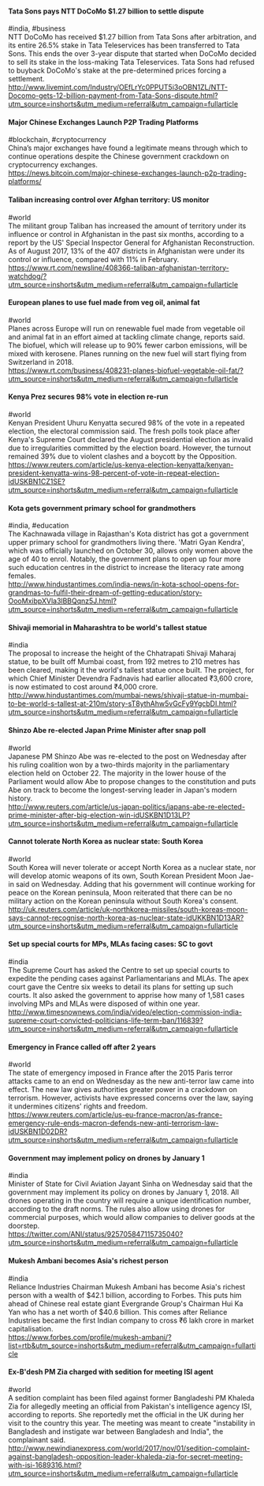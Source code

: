 
#### Tata Sons pays NTT DoCoMo $1.27 billion to settle dispute
#india, #business  
NTT DoCoMo has received $1.27 billion from Tata Sons after arbitration, and its entire 26.5% stake in Tata Teleservices has been transferred to Tata Sons. This ends the over 3-year dispute that started when DoCoMo decided to sell its stake in the loss-making Tata Teleservices. Tata Sons had refused to buyback DoCoMo's stake at the pre-determined prices forcing a settlement.  
http://www.livemint.com/Industry/OEfLrYc0PPUT5i3oOBN1ZL/NTT-Docomo-gets-12-billion-payment-from-Tata-Sons-dispute.html?utm_source=inshorts&utm_medium=referral&utm_campaign=fullarticle

#### Major Chinese Exchanges Launch P2P Trading Platforms
#blockchain, #cryptocurrency  
China’s major exchanges have found a legitimate means through which to continue operations despite the Chinese government crackdown on cryptocurrency exchanges.  
https://news.bitcoin.com/major-chinese-exchanges-launch-p2p-trading-platforms/

#### Taliban increasing control over Afghan territory: US monitor
#world  
The militant group Taliban has increased the amount of territory under its influence or control in Afghanistan in the past six months, according to a report by the US' Special Inspector General for Afghanistan Reconstruction. As of August 2017, 13% of the 407 districts in Afghanistan were under its control or influence, compared with 11% in February.  
https://www.rt.com/newsline/408366-taliban-afghanistan-territory-watchdog/?utm_source=inshorts&utm_medium=referral&utm_campaign=fullarticle

#### European planes to use fuel made from veg oil, animal fat
#world  
Planes across Europe will run on renewable fuel made from vegetable oil and animal fat in an effort aimed at tackling climate change, reports said. The biofuel, which will release up to 90% fewer carbon emissions, will be mixed with kerosene. Planes running on the new fuel will start flying from Switzerland in 2018.  
https://www.rt.com/business/408231-planes-biofuel-vegetable-oil-fat/?utm_source=inshorts&utm_medium=referral&utm_campaign=fullarticle

#### Kenya Prez secures 98% vote in election re-run
#world  
Kenyan President Uhuru Kenyatta secured 98% of the vote in a repeated election, the electoral commission said. The fresh polls took place after Kenya's Supreme Court declared the August presidential election as invalid due to irregularities committed by the election board. However, the turnout remained 39% due to violent clashes and a boycott by the Opposition.  
https://www.reuters.com/article/us-kenya-election-kenyatta/kenyan-president-kenyatta-wins-98-percent-of-vote-in-repeat-election-idUSKBN1CZ1SE?utm_source=inshorts&utm_medium=referral&utm_campaign=fullarticle

#### Kota gets government primary school for grandmothers
#india, #education  
The Kachnawada village in Rajasthan's Kota district has got a government upper primary school for grandmothers living there. 'Matri Gyan Kendra', which was officially launched on October 30, allows only women above the age of 40 to enrol. Notably, the government plans to open up four more such education centres in the district to increase the literacy rate among females.  
http://www.hindustantimes.com/india-news/in-kota-school-opens-for-grandmas-to-fulfil-their-dream-of-getting-education/story-OooMxibpXVla3lBBQqnz5J.html?utm_source=inshorts&utm_medium=referral&utm_campaign=fullarticle

#### Shivaji memorial in Maharashtra to be world's tallest statue
#india  
The proposal to increase the height of the Chhatrapati Shivaji Maharaj statue, to be built off Mumbai coast, from 192 metres to 210 metres has been cleared, making it the world's tallest statue once built. The project, for which Chief Minister Devendra Fadnavis had earlier allocated ₹3,600 crore, is now estimated to cost around ₹4,000 crore.  
http://www.hindustantimes.com/mumbai-news/shivaji-statue-in-mumbai-to-be-world-s-tallest-at-210m/story-sT8ythAhw5vGcFy9YgcbDI.html?utm_source=inshorts&utm_medium=referral&utm_campaign=fullarticle

#### Shinzo Abe re-elected Japan Prime Minister after snap poll
#world  
Japanese PM Shinzo Abe was re-elected to the post on Wednesday after his ruling coalition won by a two-thirds majority in the parliamentary election held on October 22. The majority in the lower house of the Parliament would allow Abe to propose changes to the constitution and puts Abe on track to become the longest-serving leader in Japan's modern history.  
http://www.reuters.com/article/us-japan-politics/japans-abe-re-elected-prime-minister-after-big-election-win-idUSKBN1D13LP?utm_source=inshorts&utm_medium=referral&utm_campaign=fullarticle

#### Cannot tolerate North Korea as nuclear state: South Korea
#world  
South Korea will never tolerate or accept North Korea as a nuclear state, nor will develop atomic weapons of its own, South Korean President Moon Jae-in said on Wednesday. Adding that his government will continue working for peace on the Korean peninsula, Moon reiterated that there can be no military action on the Korean peninsula without South Korea's consent.  
http://uk.reuters.com/article/uk-northkorea-missiles/south-koreas-moon-says-cannot-recognise-north-korea-as-nuclear-state-idUKKBN1D13AR?utm_source=inshorts&utm_medium=referral&utm_campaign=fullarticle

#### Set up special courts for MPs, MLAs facing cases: SC to govt
#india  
The Supreme Court has asked the Centre to set up special courts to expedite the pending cases against Parliamentarians and MLAs. The apex court gave the Centre six weeks to detail its plans for setting up such courts. It also asked the government to apprise how many of 1,581 cases involving MPs and MLAs were disposed of within one year.  
http://www.timesnownews.com/india/video/election-commission-india-supreme-court-convicted-politicians-life-term-ban/116839?utm_source=inshorts&utm_medium=referral&utm_campaign=fullarticle

#### Emergency in France called off after 2 years
#world  
The state of emergency imposed in France after the 2015 Paris terror attacks came to an end on Wednesday as the new anti-terror law came into effect. The new law gives authorities greater power in a crackdown on terrorism. However, activists have expressed concerns over the law, saying it undermines citizens' rights and freedom.  
https://www.reuters.com/article/us-eu-france-macron/as-france-emergency-rule-ends-macron-defends-new-anti-terrorism-law-idUSKBN1D02DR?utm_source=inshorts&utm_medium=referral&utm_campaign=fullarticle

#### Government may implement policy on drones by January 1
#india  
Minister of State for Civil Aviation Jayant Sinha on Wednesday said that the government may implement its policy on drones by January 1, 2018. All drones operating in the country will require a unique identification number, according to the draft norms. The rules also allow using drones for commercial purposes, which would allow companies to deliver goods at the doorstep.  
https://twitter.com/ANI/status/925705847115735040?utm_source=inshorts&utm_medium=referral&utm_campaign=fullarticle

#### Mukesh Ambani becomes Asia's richest person
#india  
Reliance Industries Chairman Mukesh Ambani has become Asia's richest person with a wealth of $42.1 billion, according to Forbes. This puts him ahead of Chinese real estate giant Evergrande Group's Chairman Hui Ka Yan who has a net worth of $40.6 billion. This comes after Reliance Industries became the first Indian company to cross ₹6 lakh crore in market capitalisation.  
https://www.forbes.com/profile/mukesh-ambani/?list=rtb&utm_source=inshorts&utm_medium=referral&utm_campaign=fullarticle

#### Ex-B'desh PM Zia charged with sedition for meeting ISI agent
#world  
A sedition complaint has been filed against former Bangladeshi PM Khaleda Zia for allegedly meeting an official from Pakistan's intelligence agency ISI, according to reports. She reportedly met the official in the UK during her visit to the country this year. The meeting was meant to create "instability in Bangladesh and instigate war between Bangladesh and India", the complainant said.  
http://www.newindianexpress.com/world/2017/nov/01/sedition-complaint-against-bangladesh-opposition-leader-khaleda-zia-for-secret-meeting-with-isi-1689316.html?utm_source=inshorts&utm_medium=referral&utm_campaign=fullarticle
